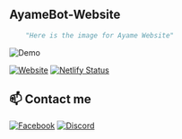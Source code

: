 ## AyameBot-Website

```py
    "Here is the image for Ayame Website"
```
![Demo](https://cdn.discordapp.com/attachments/956850904311664673/961653965773242458/unknown.png)

[![Website](https://img.shields.io/badge/LiveDemo-0077B5?style=for-the-badge&logo=cairometro&color=5037EA&logoColor=white)](https://ayamebot.tk)
[![Netlify Status](https://api.netlify.com/api/v1/badges/33852947-109b-4ed0-a94b-16677b0a7d94/deploy-status)](https://app.netlify.com/sites/incredible-cajeta-121e37/deploys)
## 📫 Contact me
[![Facebook](https://img.shields.io/badge/Facebook-0077B5?style=for-the-badge&logo=facebook&color=395693&logoColor=white)](https://www.facebook.com/denki.official1)
[![Discord](https://img.shields.io/badge/Discord-0077B5?style=for-the-badge&logo=discord&color=5037EA&logoColor=white)](https://discord.gg/KQfZfx84)
